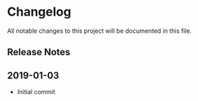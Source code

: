 # Changelog
All notable changes to this project will be documented in this file.  

## Release Notes
## 2019-01-03
* Initial commit

